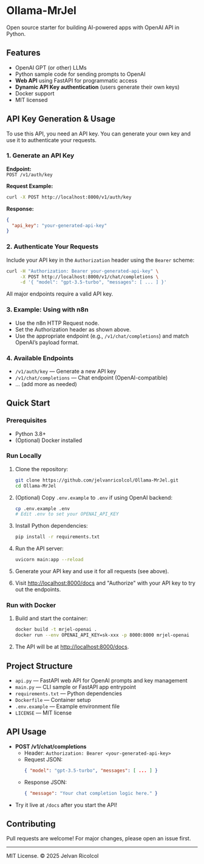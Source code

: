 # Ollama-MrJel

Open source starter for building AI-powered apps with OpenAI API in Python.

## Features

- OpenAI GPT (or other) LLMs
- Python sample code for sending prompts to OpenAI
- **Web API** using FastAPI for programmatic access
- **Dynamic API Key authentication** (users generate their own keys)
- Docker support
- MIT licensed

## API Key Generation & Usage

To use this API, you need an API key. You can generate your own key and use it to authenticate your requests.

### 1. Generate an API Key

**Endpoint:**  
`POST /v1/auth/key`

**Request Example:**
```bash
curl -X POST http://localhost:8000/v1/auth/key
```
**Response:**
```json
{
  "api_key": "your-generated-api-key"
}
```

### 2. Authenticate Your Requests

Include your API key in the `Authorization` header using the `Bearer` scheme:

```bash
curl -H "Authorization: Bearer your-generated-api-key" \
     -X POST http://localhost:8000/v1/chat/completions \
     -d '{ "model": "gpt-3.5-turbo", "messages": [ ... ] }'
```

All major endpoints require a valid API key.

### 3. Example: Using with n8n

- Use the n8n HTTP Request node.
- Set the Authorization header as shown above.
- Use the appropriate endpoint (e.g., `/v1/chat/completions`) and match OpenAI’s payload format.

### 4. Available Endpoints

- `/v1/auth/key` — Generate a new API key
- `/v1/chat/completions` — Chat endpoint (OpenAI-compatible)
- ... (add more as needed)

## Quick Start

### Prerequisites

- Python 3.8+
- (Optional) Docker installed

### Run Locally

1. Clone the repository:

    ```sh
    git clone https://github.com/jelvanricolcol/Ollama-MrJel.git
    cd Ollama-MrJel
    ```

2. (Optional) Copy `.env.example` to `.env` if using OpenAI backend:

    ```sh
    cp .env.example .env
    # Edit .env to set your OPENAI_API_KEY
    ```

3. Install Python dependencies:

    ```sh
    pip install -r requirements.txt
    ```

4. Run the API server:

    ```sh
    uvicorn main:app --reload
    ```

5. Generate your API key and use it for all requests (see above).

6. Visit [http://localhost:8000/docs](http://localhost:8000/docs) and "Authorize" with your API key to try out the endpoints.

### Run with Docker

1. Build and start the container:

    ```sh
    docker build -t mrjel-openai .
    docker run --env OPENAI_API_KEY=sk-xxx -p 8000:8000 mrjel-openai
    ```

2. The API will be at [http://localhost:8000/docs](http://localhost:8000/docs).

## Project Structure

- `api.py` — FastAPI web API for OpenAI prompts and key management
- `main.py` — CLI sample or FastAPI app entrypoint
- `requirements.txt` — Python dependencies
- `Dockerfile` — Container setup
- `.env.example` — Example environment file
- `LICENSE` — MIT license

## API Usage

- **POST /v1/chat/completions**
    - Header: `Authorization: Bearer <your-generated-api-key>`
    - Request JSON:  
      ```json
      { "model": "gpt-3.5-turbo", "messages": [ ... ] }
      ```
    - Response JSON:  
      ```json
      { "message": "Your chat completion logic here." }
      ```
- Try it live at `/docs` after you start the API!

## Contributing

Pull requests are welcome! For major changes, please open an issue first.

---

MIT License. © 2025 Jelvan Ricolcol